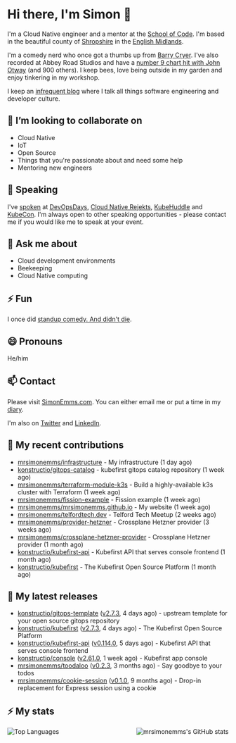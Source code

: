 # Hi there, I'm Simon 👋

I'm a Cloud Native engineer and a mentor at the [School of Code](https://www.schoolofcode.co.uk).
I'm based in the beautiful county of [Shropshire](https://en.wikipedia.org/wiki/Shropshire)
in the [English Midlands](https://en.wikipedia.org/wiki/Midlands).

I'm a comedy nerd who once got a thumbs up from [Barry Cryer](https://en.wikipedia.org/wiki/Barry_Cryer).
I've also recorded at Abbey Road Studios and have a [number 9 chart hit with John
Otway](https://www.youtube.com/watch?v=3BwOyVIlupg&ab_channel=JohnOtway) (and 900
others). I keep bees, love being outside in my garden and enjoy tinkering in my
workshop.

I keep an [infrequent blog](https://www.simonemms.com/blog) where I talk all
things software engineering and developer culture.

## 👯 I’m looking to collaborate on

- Cloud Native
- IoT
- Open Source
- Things that you're passionate about and need some help
- Mentoring new engineers

## 🎤 Speaking

I've [spoken](https://www.simonemms.com/speaking) at [DevOpsDays](https://devopsdays.org/),
[Cloud Native Rejekts](https://cloud-native.rejekts.io/), [KubeHuddle](https://kubehuddle.com)
and [KubeCon](https://www.cncf.io/kubecon-cloudnativecon-events/). I'm always
open to other speaking opportunities - please contact me if you would like me to
speak at your event.

## 💬 Ask me about

- Cloud development environments
- Beekeeping
- Cloud Native computing

## ⚡ Fun

I once did [standup comedy. And didn't die](https://www.youtube.com/watch?v=iy1EvJXH2ks&ab_channel=SimonEmms).

## 😄 Pronouns

He/him

## 📫 Contact

Please visit [SimonEmms.com](https://www.simonemms.com). You can either email me
or put a time in my [diary](https://diary.simonemms.com).

I'm also on [Twitter](https://twitter/theshroppiebeek) and [LinkedIn](https://www.linkedin.com/in/simonemms).

## 👷 My recent contributions
- [mrsimonemms/infrastructure](https://github.com/mrsimonemms/infrastructure) - My infrastructure
  (1 day ago)
- [konstructio/gitops-catalog](https://github.com/konstructio/gitops-catalog) - kubefirst gitops catalog repository
  (1 week ago)
- [mrsimonemms/terraform-module-k3s](https://github.com/mrsimonemms/terraform-module-k3s) - Build a highly-available k3s cluster with Terraform
  (1 week ago)
- [mrsimonemms/fission-example](https://github.com/mrsimonemms/fission-example) - Fission example
  (1 week ago)
- [mrsimonemms/mrsimonemms.github.io](https://github.com/mrsimonemms/mrsimonemms.github.io) - My website
  (1 week ago)
- [mrsimonemms/telfordtech.dev](https://github.com/mrsimonemms/telfordtech.dev) - Telford Tech Meetup
  (2 weeks ago)
- [mrsimonemms/provider-hetzner](https://github.com/mrsimonemms/provider-hetzner) - Crossplane Hetzner provider
  (3 weeks ago)
- [mrsimonemms/crossplane-hetzner-provider](https://github.com/mrsimonemms/crossplane-hetzner-provider) - Crossplane Hetzner provider
  (1 month ago)
- [konstructio/kubefirst-api](https://github.com/konstructio/kubefirst-api) - Kubefirst API that serves console frontend
  (1 month ago)
- [konstructio/kubefirst](https://github.com/konstructio/kubefirst) - The Kubefirst Open Source Platform
  (1 month ago)

## 🔭 My latest releases
- [konstructio/gitops-template](https://github.com/konstructio/gitops-template) ([v2.7.3](https://github.com/konstructio/gitops-template/releases/tag/v2.7.3),
  4 days ago) - upstream template for your open source gitops repository
- [konstructio/kubefirst](https://github.com/konstructio/kubefirst) ([v2.7.3](https://github.com/konstructio/kubefirst/releases/tag/v2.7.3),
  4 days ago) - The Kubefirst Open Source Platform
- [konstructio/kubefirst-api](https://github.com/konstructio/kubefirst-api) ([v0.114.0](https://github.com/konstructio/kubefirst-api/releases/tag/v0.114.0),
  5 days ago) - Kubefirst API that serves console frontend
- [konstructio/console](https://github.com/konstructio/console) ([v2.61.0](https://github.com/konstructio/console/releases/tag/v2.61.0),
  1 week ago) - Kubefirst app console
- [mrsimonemms/toodaloo](https://github.com/mrsimonemms/toodaloo) ([v0.2.3](https://github.com/mrsimonemms/toodaloo/releases/tag/v0.2.3),
  3 months ago) - Say goodbye to your todos
- [mrsimonemms/cookie-session](https://github.com/mrsimonemms/cookie-session) ([v0.1.0](https://github.com/mrsimonemms/cookie-session/releases/tag/v0.1.0),
  9 months ago) - Drop-in replacement for Express session using a cookie

## ⚡ My stats

<img
  align="right"
  alt="mrsimonemms's GitHub stats"
  src="https://github-readme-stats.vercel.app/api?username=mrsimonemms&count_private=1&show_icons=true&"
  />

![Top Languages](https://github-readme-stats.vercel.app/api/top-langs/?username=mrsimonemms)
